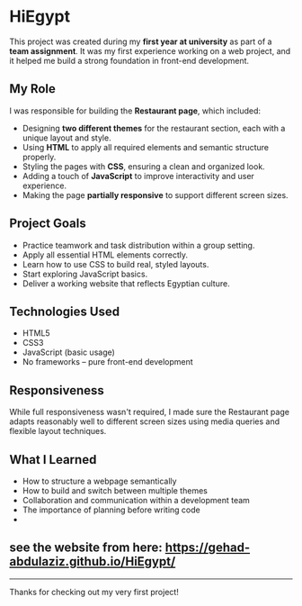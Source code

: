 # HiEgypt

This project was created during my **first year at university** as part of a **team assignment**. It was my first experience working on a web project, and it helped me build a strong foundation in front-end development.

##  My Role

I was responsible for building the **Restaurant page**, which included:

- Designing **two different themes** for the restaurant section, each with a unique layout and style.
- Using **HTML** to apply all required elements and semantic structure properly.
- Styling the pages with **CSS**, ensuring a clean and organized look.
- Adding a touch of **JavaScript** to improve interactivity and user experience.
- Making the page **partially responsive** to support different screen sizes.

##  Project Goals

- Practice teamwork and task distribution within a group setting.
- Apply all essential HTML elements correctly.
- Learn how to use CSS to build real, styled layouts.
- Start exploring JavaScript basics.
- Deliver a working website that reflects Egyptian culture.

##  Technologies Used

- HTML5
- CSS3
- JavaScript (basic usage)
- No frameworks – pure front-end development

##  Responsiveness

While full responsiveness wasn't required, I made sure the Restaurant page adapts reasonably well to different screen sizes using media queries and flexible layout techniques.

##  What I Learned

- How to structure a webpage semantically
- How to build and switch between multiple themes
- Collaboration and communication within a development team
- The importance of planning before writing code
- 
## see the website from here: https://gehad-abdulaziz.github.io/HiEgypt/

---

Thanks for checking out my very first project! 
